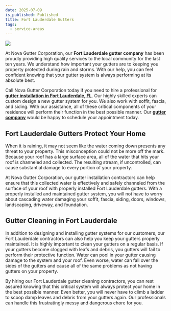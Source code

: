 ```yaml
---
date: 2025-07-09
is_published: Published
title: Fort Lauderdale Gutters
tags:
  - service-areas
---
```

![](/media/gutters-fort-lauderdale-fl.jpg)

At Nova Gutter Corporation, our **Fort Lauderdale gutter company** has been proudly providing high quality services to the local community for the last ten years. We understand how important your gutters are to keeping you property protected during rain and storms. With our help, you can feel confident knowing that your gutter system is always performing at its absolute best.

Call Nova Gutter Corporation today if you need to hire a professional for [**gutter installation in Fort Lauderdale, FL**](https://www.novagutter.com/gutter-installation-boca-raton-fl.php). Our highly skilled experts can custom design a new gutter system for you. We also work with soffit, fascia, and siding. With our assistance, all of these critical components of your residence will perform their function in the best possible manner. Our [**gutter company**](https://www.novagutter.com/) would be happy to schedule your appointment today.

## Fort Lauderdale Gutters Protect Your Home

When it is raining, it may not seem like the water coming down presents any threat to your property. This misconception could not be more off the mark. Because your roof has a large surface area, all of the water that hits your roof is channeled and collected. The resulting stream, if uncontrolled, can cause substantial damage to every portion of your property.

At Nova Gutter Corporation, our gutter installation contractors can help ensure that this collected water is effectively and safely channeled from the surface of your roof with properly installed Fort Lauderdale gutters. With a properly installed and maintained gutter system, you will not have to worry about cascading water damaging your soffit, fascia, siding, doors, windows, landscaping, driveway, and foundation.

## Gutter Cleaning in Fort Lauderdale

In addition to designing and installing gutter systems for our customers, our Fort Lauderdale contractors can also help you keep your gutters properly maintained. It is highly important to clean your gutters on a regular basis. If your gutters become clogged with leafs and debris, you gutters will fail to perform their protective function. Water can pool in your gutter causing damage to the system and your roof. Even worse, water can fall over the sides of the gutters and cause all of the same problems as not having gutters on your property.

By hiring our Fort Lauderdale gutter cleaning contractors, you can rest assured knowing that this critical system will always protect your home in the best possible manner. Even better, you will never have to climb a ladder to scoop damp leaves and debris from your gutters again. Our professionals can handle this frustratingly messy and dangerous chore for you.